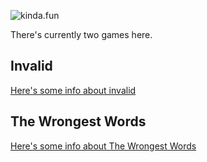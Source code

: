 ![kinda.fun](https://kindafun.herokuapp.com/og-wide.png)

There's currently two games here.

## Invalid
[Here's some info about invalid](https://github.com/AhoyLemon/kindafun/wiki/Invalid)

## The Wrongest Words
[Here's some info about The Wrongest Words](https://github.com/AhoyLemon/kindafun/wiki/The-Wrongest-Words)
